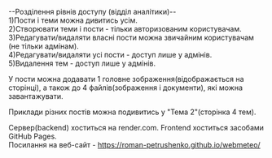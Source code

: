--Розділення рівнів доступу (відділ аналітики)-- \
1)Пости і теми можна дивитись усім. \
2)Створювати теми і пости - тільки авторизованим користувачам. \
3)Редагувати/видаляти власні пости можна звичайним користувачам (не тільки адмінам). \
4)Редагувати/видаляти усі пости - доступ лише у адмінів. \
5)Видалення тем - доступ лише у адмінів. 

У пости можна додавати 1 головне зображення(відображається на сторінці), а також до 4 файлів(зображення і документи), які можна завантажувати. 

Приклади різних постів можна подивитись у "Тема 2"(сторінка 4 тем). 

Сервер(backend) хоститься на render.com. Frontend хоститься засобами GitHub Pages.  \
Посилання на веб-сайт - https://roman-petrushenko.github.io/webmeteo/
